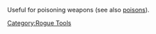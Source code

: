Useful for poisoning weapons (see also
[poisons](:Category:_Poisons "wikilink")).

[Category:Rogue Tools](Category:Rogue_Tools "wikilink")
